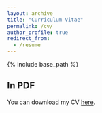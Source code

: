 ```yaml
---
layout: archive
title: "Curriculum Vitae"
permalink: /cv/
author_profile: true
redirect_from:
  - /resume
---
```


{% include base_path %}

In PDF
------
You can download my CV [ here](/files/CV.pdf).